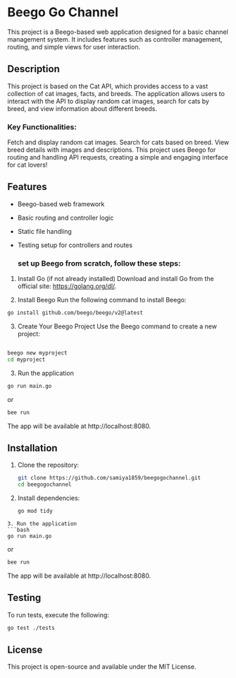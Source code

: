 # Beego Go Channel

This project is a Beego-based web application designed for a basic channel management system. It includes features such as controller management, routing, and simple views for user interaction.
## Description
This project is based on the Cat API, which provides access to a vast collection of cat images, facts, and breeds. The application allows users to interact with the API to display random cat images, search for cats by breed, and view information about different breeds.

### Key Functionalities:
Fetch and display random cat images.
Search for cats based on breed.
View breed details with images and descriptions.
This project uses Beego for routing and handling API requests, creating a simple and engaging interface for cat lovers!

## Features
- Beego-based web framework
- Basic routing and controller logic
- Static file handling
- Testing setup for controllers and routes

  ### set up Beego from scratch, follow these steps:

1. Install Go (if not already installed)
Download and install Go from the official site: https://golang.org/dl/.

2. Install Beego
Run the following command to install Beego:
```bash
go install github.com/beego/beego/v2@latest
```
3. Create Your Beego Project
Use the Beego command to create a new project:

```bash

beego new myproject
cd myproject
```
3. Run the application
```bash
go run main.go
```
or
```bash
bee run
```
The app will be available at http://localhost:8080.

## Installation

1. Clone the repository:
   ```bash
   git clone https://github.com/samiya1859/beegogochannel.git
   cd beegogochannel
   ```
2. Install dependencies:
   ```bash
   go mod tidy
```
3. Run the application
```bash
go run main.go
```
or
```bash
bee run
```
The app will be available at http://localhost:8080.

## Testing

To run tests, execute the following:
```bash
go test ./tests
```
## License
This project is open-source and available under the MIT License.
